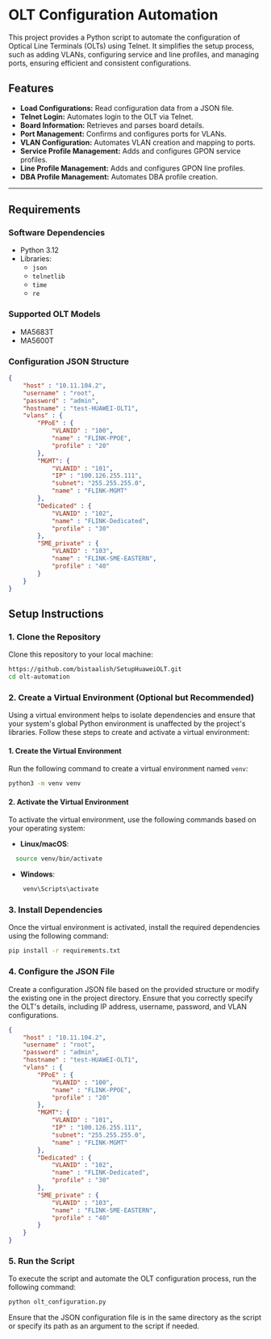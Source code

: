 # OLT Configuration Automation

This project provides a Python script to automate the configuration of Optical Line Terminals (OLTs) using Telnet. It simplifies the setup process, such as adding VLANs, configuring service and line profiles, and managing ports, ensuring efficient and consistent configurations.

## Features

- **Load Configurations:** Read configuration data from a JSON file.
- **Telnet Login:** Automates login to the OLT via Telnet.
- **Board Information:** Retrieves and parses board details.
- **Port Management:** Confirms and configures ports for VLANs.
- **VLAN Configuration:** Automates VLAN creation and mapping to ports.
- **Service Profile Management:** Adds and configures GPON service profiles.
- **Line Profile Management:** Adds and configures GPON line profiles.
- **DBA Profile Management:** Automates DBA profile creation.

---

## Requirements

### Software Dependencies

- Python 3.12
- Libraries:
  - `json`
  - `telnetlib`
  - `time`
  - `re`

### Supported OLT Models

- MA5683T
- MA5600T

### Configuration JSON Structure

```json
{
    "host" : "10.11.104.2",
    "username" : "root",
    "password" : "admin",
    "hostname" : "test-HUAWEI-OLT1",
    "vlans" : {
        "PPoE" : {
            "VLANID" : "100",
            "name" : "FLINK-PPOE",
            "profile" : "20"
        },
        "MGMT": {
            "VLANID" : "101",
            "IP" : "100.126.255.111",
            "subnet": "255.255.255.0",
            "name" : "FLINK-MGMT"
        },
        "Dedicated" : {
            "VLANID" : "102",
            "name" : "FLINK-Dedicated",
            "profile" : "30"
        },
        "SME_private" : {
            "VLANID" : "103",
            "name" : "FLINK-SME-EASTERN",
            "profile" : "40"
        } 
    }
}
```
## Setup Instructions

### 1. Clone the Repository
Clone this repository to your local machine:

```bash
https://github.com/bistaalish/SetupHuaweiOLT.git
cd olt-automation
```

### 2. Create a Virtual Environment (Optional but Recommended)

Using a virtual environment helps to isolate dependencies and ensure that your system's global Python environment is unaffected by the project's libraries. Follow these steps to create and activate a virtual environment:

#### 1. Create the Virtual Environment
Run the following command to create a virtual environment named `venv`:

```bash
python3 -m venv venv
```

#### 2. Activate the Virtual Environment

To activate the virtual environment, use the following commands based on your operating system:

- **Linux/macOS**:
```bash
  source venv/bin/activate
```

- **Windows**:
```bash
    venv\Scripts\activate
```
### 3. Install Dependencies

Once the virtual environment is activated, install the required dependencies using the following command:

```bash
pip install -r requirements.txt
```

### 4. Configure the JSON File

Create a configuration JSON file based on the provided structure or modify the existing one in the project directory. Ensure that you correctly specify the OLT's details, including IP address, username, password, and VLAN configurations.

```json
{
    "host" : "10.11.104.2",
    "username" : "root",
    "password" : "admin",
    "hostname" : "test-HUAWEI-OLT1",
    "vlans" : {
        "PPoE" : {
            "VLANID" : "100",
            "name" : "FLINK-PPOE",
            "profile" : "20"
        },
        "MGMT": {
            "VLANID" : "101",
            "IP" : "100.126.255.111",
            "subnet": "255.255.255.0",
            "name" : "FLINK-MGMT"
        },
        "Dedicated" : {
            "VLANID" : "102",
            "name" : "FLINK-Dedicated",
            "profile" : "30"
        },
        "SME_private" : {
            "VLANID" : "103",
            "name" : "FLINK-SME-EASTERN",
            "profile" : "40"
        } 
    }
}
```
### 5. Run the Script

To execute the script and automate the OLT configuration process, run the following command:

```bash
python olt_configuration.py
```

Ensure that the JSON configuration file is in the same directory as the script or specify its path as an argument to the script if needed.
